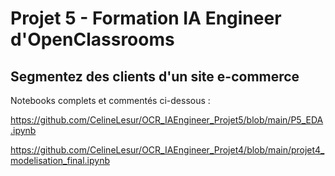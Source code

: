 # Projet 5 - Formation IA Engineer d'OpenClassrooms

## Segmentez des clients d'un site e-commerce


Notebooks complets et commentés ci-dessous :

https://github.com/CelineLesur/OCR_IAEngineer_Projet5/blob/main/P5_EDA.ipynb

https://github.com/CelineLesur/OCR_IAEngineer_Projet4/blob/main/projet4_modelisation_final.ipynb
